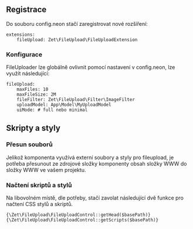## Registrace
Do souboru config.neon stačí zaregistrovat nové rozšíření:
```
extensions:
    fileUpload: Zet\FileUpload\FileUploadExtension
```
### Konfigurace
FileUploader lze globálně ovlivnit pomocí nastavení v config.neon, lze využít následující:
```
fileUpload:
	maxFiles: 10
	maxFileSize: 2M
	fileFilter: Zet\FileUpload\Filter\ImageFilter
	uploadModel: App\Model\MyUploadModel
	uiMode: # full nebo minimal
```

## Skripty a styly
### Přesun souborů
Jelikož komponenta využívá externí soubory a styly pro fileupload, je potřeba přesunout ze zdrojové složky komponenty obsah složky WWW do složky WWW ve vašem projektu.

### Načtení skriptů a stylů
Na libovolném místě, dle potřeby, stačí zavolat následující dvě funkce pro načtení CSS stylů a skriptů.
```
{\Zet\FileUpload\FileUploadControl::getHead($basePath)}
{\Zet\FileUpload\FileUploadControl::getScripts($basePath)}
``` 